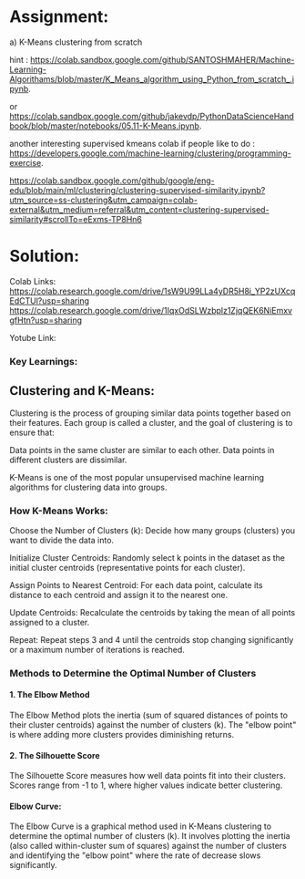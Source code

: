 # Assignment:

a) K-Means clustering from scratch

hint : https://colab.sandbox.google.com/github/SANTOSHMAHER/Machine-Learning-Algorithams/blob/master/K_Means_algorithm_using_Python_from_scratch_.ipynb.

or https://colab.sandbox.google.com/github/jakevdp/PythonDataScienceHandbook/blob/master/notebooks/05.11-K-Means.ipynb.

another interesting supervised kmeans colab if people like to do : https://developers.google.com/machine-learning/clustering/programming-exercise.

https://colab.sandbox.google.com/github/google/eng-edu/blob/main/ml/clustering/clustering-supervised-similarity.ipynb?utm_source=ss-clustering&utm_campaign=colab-external&utm_medium=referral&utm_content=clustering-supervised-similarity#scrollTo=eExms-TP8Hn6

# Solution:

Colab Links: https://colab.research.google.com/drive/1sW9U99LLa4yDR5H8i_YP2zUXcqEdCTUl?usp=sharing 
             https://colab.research.google.com/drive/1IqxOdSLWzbplz1ZjqQEK6NiEmxvgfHtn?usp=sharing 

Yotube Link: 

### Key Learnings:

## **Clustering and K-Means:**

Clustering is the process of grouping similar data points together based on their features. Each group is called a cluster, and the goal of clustering is to ensure that:

Data points in the same cluster are similar to each other.
Data points in different clusters are dissimilar.

K-Means is one of the most popular unsupervised machine learning algorithms for clustering data into groups.

### **How K-Means Works**:
Choose the Number of Clusters (k): Decide how many groups (clusters) you want to divide the data into.

Initialize Cluster Centroids: Randomly select k points in the dataset as the initial cluster centroids (representative points for each cluster).

Assign Points to Nearest Centroid: For each data point, calculate its distance to each centroid and assign it to the nearest one.

Update Centroids: Recalculate the centroids by taking the mean of all points assigned to a cluster.

Repeat: Repeat steps 3 and 4 until the centroids stop changing significantly or a maximum number of iterations is reached.

### **Methods to Determine the Optimal Number of Clusters**

#### 1. The Elbow Method
The Elbow Method plots the inertia (sum of squared distances of points to their cluster centroids) against the number of clusters (k). The "elbow point" is where adding more clusters provides diminishing returns.

#### 2. The Silhouette Score
The Silhouette Score measures how well data points fit into their clusters. Scores range from -1 to 1, where higher values indicate better clustering.

#### Elbow Curve:
The Elbow Curve is a graphical method used in K-Means clustering to determine the optimal number of clusters (k). It involves plotting the inertia (also called within-cluster sum of squares) against the number of clusters and identifying the "elbow point" where the rate of decrease slows significantly.


